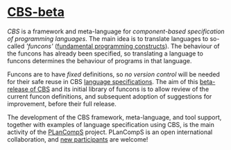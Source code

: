 [CBS-beta]
==========

_CBS_ is a framework and meta-language for _component-based specification of
programming languages_. The main idea is to translate languages to so-called
_'funcons'_ ([fundamental programming constructs]). The behaviour of the funcons
has already been specified, so translating a language to funcons determines the
behaviour of programs in that language.

Funcons are to have *fixed* definitions, so *no version control* will be needed
for their safe reuse in CBS [language specifications]. The aim of this 
[beta-release of CBS] and its initial library of funcons is to allow review 
of the current funcon definitions, and subsequent adoption of suggestions 
for improvement, before their full release.

The development of the CBS framework, meta-language, and tool support,
together with examples of language specification using CBS,
is the main activity of the [PLanCompS] project.
PLanCompS is an open international collaboration,
and [new participants] are welcome!

[PLanCompS]: https://plancomps.github.io

[CBS-beta]:            https://plancomps.github.io/CBS-beta
[Beta-release of CBS]: https://plancomps.github.io/CBS-beta

[New participants]: https://plancomps.github.io/CBS-beta/docs/Contributors

[Fundamental programming constructs]: https://plancomps.github.io/CBS-beta/docs/Funcons-beta

[Language specifications]: https://plancomps.github.io/CBS-beta/docs/Languages-beta
